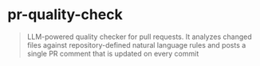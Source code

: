 # pr-quality-check

> LLM-powered quality checker for pull requests. It analyzes changed files
> against repository-defined natural language rules and posts a single PR
> comment that is updated on every commit

